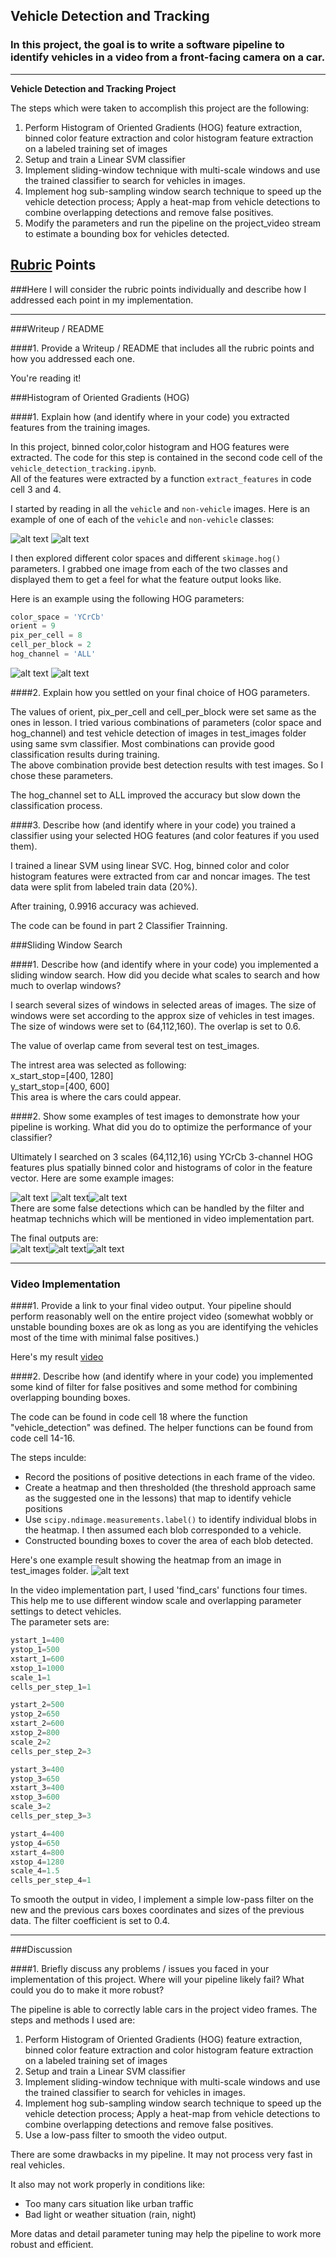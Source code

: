 ## Vehicle Detection and Tracking
### In this project, the goal is to write a software pipeline to identify vehicles in a video from a front-facing camera on a car. 

---

**Vehicle Detection and Tracking Project**

The steps which were taken to accomplish this project are the following:

1. Perform Histogram of Oriented Gradients (HOG) feature extraction, binned color feature extraction and color histogram feature extraction on a labeled training set of images
2. Setup and train a Linear SVM classifier
3. Implement sliding-window technique with multi-scale windows and use the trained classifier to search for vehicles in images.
4. Implement hog sub-sampling window search technique to speed up the vehicle detection process; Apply a heat-map from vehicle detections to combine overlapping detections and remove false positives.
5. Modify the parameters and run the pipeline on the project_video stream to estimate a bounding box for vehicles detected.


[//]: # (Image References)
[image1]: ./output_images/vehicle_example.png
[image2]: ./output_images/nonvehicle_example.png
[image3]: ./output_images/HOG_example.png
[image4]: ./output_images/HOG_example_noncar.png
[image5]: ./output_images/slidewind_output.png
[image6]: ./output_images/slidewind_output1.png
[image7]: ./output_images/slidewind_output2.png
[image8]: ./output_images/slidewind_output3.png
[image9]: ./output_images/slidewind_output4.png
[image10]: ./output_images/slidewind_output5.png
[image11]: ./output_images/final_images.png

[video]:output_images/vehicle_detection_result.mp4


## [Rubric](https://review.udacity.com/#!/rubrics/513/view) Points
###Here I will consider the rubric points individually and describe how I addressed each point in my implementation.  

---
###Writeup / README

####1. Provide a Writeup / README that includes all the rubric points and how you addressed each one.  

You're reading it!

###Histogram of Oriented Gradients (HOG)

####1. Explain how (and identify where in your code) you extracted features from the training images.  

In this project, binned color,color histogram and HOG features were extracted. 
The code for this step is contained in the second code cell of the `vehicle_detection_tracking.ipynb`.  
All of the features were extracted by a function `extract_features` in code cell 3 and 4.

I started by reading in all the `vehicle` and `non-vehicle` images.  Here is an example of one of each of the `vehicle` and `non-vehicle` classes:

![alt text][image1]
![alt text][image2]

I then explored different color spaces and different `skimage.hog()` parameters.  I grabbed one image from each of the two classes and displayed them to get a feel for what the feature output looks like.

Here is an example using the following HOG parameters:   

```python  
color_space = 'YCrCb'   
orient = 9   
pix_per_cell = 8   
cell_per_block = 2   
hog_channel = 'ALL'   
```
![alt text][image3]
![alt text][image4]

####2. Explain how you settled on your final choice of HOG parameters.

The values of orient, pix_per_cell and cell_per_block were set same as the ones in lesson. 
I tried various combinations of parameters (color space and hog_channel) and test vehicle detection of images in test_images folder using same svm classifier.
Most combinations can provide good classification results during training.   
The above combination provide best detection results with test images.  So I chose these parameters.

The hog_channel set to ALL improved the accuracy but slow down the classification process.

####3. Describe how (and identify where in your code) you trained a classifier using your selected HOG features (and color features if you used them).

I trained a linear SVM using linear SVC. 
Hog, binned color and color histogram features were extracted from car and noncar images.  The test data were split from labeled train data (20%).

After training, 0.9916 accuracy was achieved.

The code can be found in part 2 Classifier Trainning. 


###Sliding Window Search

####1. Describe how (and identify where in your code) you implemented a sliding window search.  How did you decide what scales to search and how much to overlap windows?

I search several sizes of windows in selected areas of images.
The size of windows were set according to the approx size of vehicles in test images.  
The size of windows were set to (64,112,160).  The overlap is set to 0.6. 

The value of overlap came from several test on test_images. 

The intrest area was selected as following:  
    x_start_stop=[400, 1280]   
    y_start_stop=[400, 600]   
This area is where the cars could appear.  


####2. Show some examples of test images to demonstrate how your pipeline is working.  What did you do to optimize the performance of your classifier?

Ultimately I searched on 3 scales (64,112,16) using YCrCb 3-channel HOG features plus spatially binned color and histograms of color in the feature vector.  Here are some example images:

![alt text][image5] ![alt text][image6]![alt text][image7]   
There are some false detections which can be handled by the filter and heatmap technichs which will be mentioned in video implementation part.

The final outputs are:  
![alt text][image8]![alt text][image9]![alt text][image10]  

---

### Video Implementation

####1. Provide a link to your final video output.  Your pipeline should perform reasonably well on the entire project video (somewhat wobbly or unstable bounding boxes are ok as long as you are identifying the vehicles most of the time with minimal false positives.)

Here's my result [video]


####2. Describe how (and identify where in your code) you implemented some kind of filter for false positives and some method for combining overlapping bounding boxes.

The code can be found in code cell 18 where the function "vehicle_detection" was defined.  The helper functions can be found from code cell 14-16. 

The steps inculde:    

* Record the positions of positive detections in each frame of the video.  
* Create a heatmap and then thresholded (the threshold approach same as the suggested one in the lessons) that map to identify vehicle positions
* Use `scipy.ndimage.measurements.label()` to identify individual blobs in the heatmap.  I then assumed each blob corresponded to a vehicle.  
* Constructed bounding boxes to cover the area of each blob detected.    

Here's one example result showing the heatmap from an image in test_images folder.
![alt text][image11]  


In the video implementation part, I used 'find_cars' functions four times. This help me to use different window scale and overlapping parameter settings to detect vehicles.   
The parameter sets are:   

```python   
ystart_1=400   
ystop_1=500   
xstart_1=600   
xstop_1=1000   
scale_1=1   
cells_per_step_1=1   

ystart_2=500  
ystop_2=650   
xstart_2=600   
xstop_2=800  
scale_2=2  
cells_per_step_2=3    

ystart_3=400  
ystop_3=650  
xstart_3=400  
xstop_3=600  
scale_3=2  
cells_per_step_3=3  

ystart_4=400  
ystop_4=650  
xstart_4=800  
xstop_4=1280  
scale_4=1.5  
cells_per_step_4=1  
```

To smooth the output in video, I implement a simple low-pass filter on the new and the previous cars boxes coordinates and sizes of the previous data. The filter coefficient is set to 0.4. 

---

###Discussion

####1. Briefly discuss any problems / issues you faced in your implementation of this project.  Where will your pipeline likely fail?  What could you do to make it more robust?

The pipeline is able to correctly lable cars in the project video frames. The steps and methods I used are:  

1. Perform Histogram of Oriented Gradients (HOG) feature extraction, binned color feature extraction and color histogram feature extraction on a labeled training set of images
2. Setup and train a Linear SVM classifier
3. Implement sliding-window technique with multi-scale windows and use the trained classifier to search for vehicles in images.
4. Implement hog sub-sampling window search technique to speed up the vehicle detection process; Apply a heat-map from vehicle detections to combine overlapping detections and remove false positives.
5. Use a low-pass filter to smooth the video output. 

There are some drawbacks in my pipeline. It may not process very fast in real vehicles.

It also may not work properly in conditions like:  

* Too many cars situation like urban traffic  
* Bad light or weather situation (rain, night)

More datas and detail parameter tuning may help the pipeline to work more robust and efficient. 

